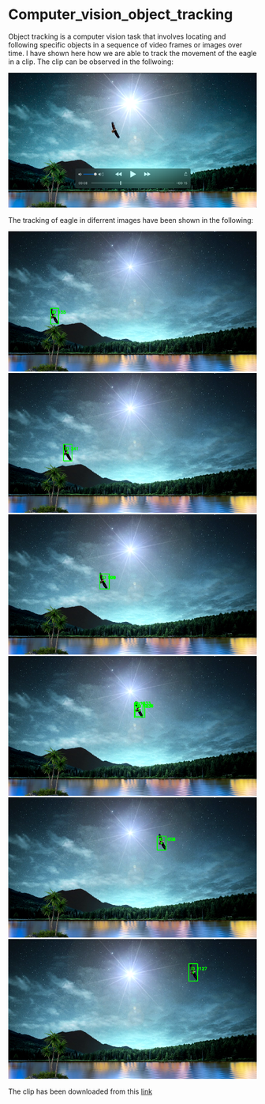 # Computer_vision_object_tracking

Object tracking is a computer vision task that involves locating and following specific objects in a sequence of video frames or images over time. 
I have shown here how we are able to track the movement of the eagle in a clip. 
The clip can be observed in the follwoing:

[![Watch the video](https://github.com/Sarvandani/Computer_vision_object_tracking/blob/main/image_movie.png)](https://drive.google.com/uc?id=1nOI6pIpUJ38lLSaz7Jv60exiwtvaifGW)

The tracking of eagle in diferrent images have been shown in the following:
<div align="center">
<img src='https://github.com/Sarvandani/Computer_vision_object_tracking/blob/main/1.png'>
</div>

<div align="center">
<img src='https://github.com/Sarvandani/Computer_vision_object_tracking/blob/main/2.png' >
</div>

<div align="center">
<img src='https://github.com/Sarvandani/Computer_vision_object_tracking/blob/main/3.png' >
</div>

<div align="center">
<img src='https://github.com/Sarvandani/Computer_vision_object_tracking/blob/main/4.png' >
</div>

<div align="center">
<img src='https://github.com/Sarvandani/Computer_vision_object_tracking/blob/main/5.png' >
</div>

<div align="center">
<img src='https://github.com/Sarvandani/Computer_vision_object_tracking/blob/main/6.png' >
</div>

The clip has been downloaded from this [link](https://pixabay.com/fr/videos/star-ciel-lac-%C3%A9tang-paysage-41510/)
